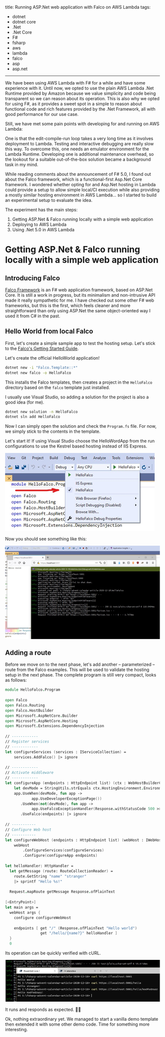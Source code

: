 title: Running ASP.Net web application with Falco on AWS Lambda
tags:
 - dotnet
 - dotnet core
 - .Net
 - .Net Core
 - F#
 - fsharp
 - aws
 - lambda
 - falco
 - asp
 - asp.net
---

We have been using AWS Lambda with F# for a while and have some experience with it. Until now, we opted to use the plain AWS Lambda .Net Runtime provided by Amazon because we value simplicity and code being transparent so we can reason about its operation. This is also why we opted for using F#, as it provides a sweet spot in a simple to reason about functional code and rich features provided by the .Net Framework, all with good performance for our use case.

Still, we have met some pain points with developing for and running on AWS Lambda:

One is that the edit-compile-run loop takes a very long time as it involves deployment to Lambda. Testing and interactive debugging are really slow this way. To overcome this, one needs an emulator environment for the Lambda Runtime. Developing one is additional maintenance overhead, so the lookout for a suitable out-of-the-box solution became a background task in my mind.

While reading comments about the announcement of F# 5.0, I found out about the Falco framework, which is a functional-first Asp.Net Core framework. I wondered whether opting for and Asp.Net hosting in Lambda could provide a setup to allow simple local/CI execution while also providing a mostly similar hosting environment in AWS Lambda... so I started to build an experimental setup to evaluate the idea.

The experiment has the main steps:

 1. Getting ASP.Net & Falco running locally with a simple web application
 2. Deploying to AWS Lambda
 3. Using .Net 5.0 in AWS Lambda


# Getting ASP.Net & Falco running locally with a simple web application

## Introducing Falco

[Falco Framework](https://www.falcoframework.com/) is an F# web application framework, based on ASP.Net Core. It is still a work in progress, but its minimalism and non-intrusive API made it really sympathetic for me. I have checked out some other F# web frameworks, but this is the first, which feels cleaner and more straightforward than only using ASP.Net the same object-oriented way I used it from C# in the past.

## Hello World from local Falco

First, let's create a simple sample app to test the hosting setup. Let's stick to the [Falco's Getting Started Guide](https://www.falcoframework.com/#getting-started).

Let's create the official HelloWorld application!

~~~sh
dotnet new -i "Falco.Template::*"
dotnet new falco -o HelloFalco
~~~

This installs the Falco templates, then creates a project in the `HelloFalco` directory based on the `falco` template just installed.

I usually use Visual Studio, so adding a solution for the project is also a good idea (for me).

~~~sh
dotnet new solution -n HelloFalco
dotnet sln add HelloFalco
~~~

Now I can simply open the solution and check the `Program.fs` file. For now, we simply stick to the contents in the template.

Let's start it! If using Visual Studio choose the HelloWordApp from the run configurations to use the Kestrel based hosting instead of IIS Express.

![Where to select that run configuration](part1-run_config.jpg)

Now you should see something like this:

![It runs!](part1-it_runs.jpg)

## Adding a route

Before we move on to the next phase, let's add another – parameterized – route from the Falco examples. This will be used to validate the hosting setup in the next phase. The complete program is still very compact, looks as follows:

~~~fsharp
module HelloFalco.Program

open Falco
open Falco.Routing
open Falco.HostBuilder
open Microsoft.AspNetCore.Builder
open Microsoft.AspNetCore.Hosting
open Microsoft.Extensions.DependencyInjection

// ------------
// Register services
// ------------
let configureServices (services : IServiceCollection) =
    services.AddFalco() |> ignore

// ------------
// Activate middleware
// ------------
let configureApp (endpoints : HttpEndpoint list) (ctx : WebHostBuilderContext) (app : IApplicationBuilder) =
    let devMode = StringUtils.strEquals ctx.HostingEnvironment.EnvironmentName "Development"
    app.UseWhen(devMode, fun app ->
            app.UseDeveloperExceptionPage())
       .UseWhen(not(devMode), fun app ->
            app.UseFalcoExceptionHandler(Response.withStatusCode 500 >> Response.ofPlainText "Server error"))
       .UseFalco(endpoints) |> ignore

// -----------
// Configure Web host
// -----------
let configureWebHost (endpoints : HttpEndpoint list) (webHost : IWebHostBuilder) =
    webHost
        .ConfigureServices(configureServices)
        .Configure(configureApp endpoints)

let helloHandler: HttpHandler =
  let getMessage (route: RouteCollectionReader) =
    route.GetString "name" "stranger"
    |> sprintf "Hello %s!"

  Request.mapRoute getMessage Response.ofPlainText

[<EntryPoint>]
let main args =
  webHost args {
    configure configureWebHost

    endpoints [ get "/" (Response.ofPlainText "Hello world")
                get "/hello/{name?}" helloHandler ]
  }
  0
~~~

Its operation can be quickly verified with cURL.

![Image of locally running service responding to queries as expected](part1_additional_routes.jpg)

It runs and responds as expected. 🎉👏

Ok, nothing extraordinary yet. We managed to start a vanilla demo template then extended it with some other demo code. Time for something more interesting.

